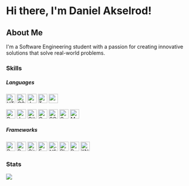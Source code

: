 # Hi there, I'm Daniel Akselrod!

## About Me

I'm a Software Engineering student with a passion for creating innovative solutions that solve real-world problems. 

### Skills
##### Languages
<p>
  <img alt="HTML5" src="https://img.shields.io/badge/html5%20-%23E34F26.svg?&style=for-the-badge&logo=html5&logoColor=white" height="25"/>
  <img alt="CSS" src="https://img.shields.io/badge/css3-1572B6.svg?&style=for-the-badge&logo=css3&logoColor=white" height="25"/>
  <img alt="JavaScript" src="https://img.shields.io/badge/javascript-F7DF1E.svg?&style=for-the-badge&logo=javascript&logoColor=white" height="25"/>
  <img alt="TypeScript" src="https://img.shields.io/badge/typescript%20-%23007ACC.svg?&style=for-the-badge&logo=typescript&logoColor=white" height="25"/>
  <img src="https://img.shields.io/badge/latex-008080.svg?&style=for-the-badge&logo=latex&logoColor=white" height="25"/>
 </p>
 <p>
  <img alt="Python" src="https://img.shields.io/badge/python-3776AB.svg?&style=for-the-badge&logo=python&logoColor=white" height="25"/>
  <img alt="Java" src="https://img.shields.io/badge/java-007396.svg?&style=for-the-badge&logo=java&logoColor=white" height="25"/>
  <img alt="C#" src="https://img.shields.io/badge/c%23-239120.svg?&style=for-the-badge&logo=c-sharp&logoColor=white" height="25"/>
  <img alt="C" src="https://img.shields.io/badge/c-A8B9CC.svg?&style=for-the-badge&logo=c&logoColor=white" height="25"/>
  <img alt="SQL" src="https://img.shields.io/badge/sql-4479A1.svg?&style=for-the-badge&logo=oracle&logoColor=white" height="25"/>
  <img alt="Go" src="https://img.shields.io/badge/go-00ADD8.svg?&style=for-the-badge&logo=go&logoColor=white" height="25"/>
  <img alt="MATLAB" src="https://img.shields.io/badge/matlab-0076A8.svg?&style=for-the-badge&logo=mathworks&logoColor=white" height="25"/>
 </p>
 
 ##### Frameworks
 <p>
  <img alt="React" src="https://img.shields.io/badge/react%20-%2320232a.svg?&style=for-the-badge&logo=react&logoColor=%2361DAFB" height="25"/>
  <img alt="React Native" src="https://img.shields.io/badge/react_native%20-%2320232a.svg?&style=for-the-badge&logo=react&logoColor=%2361DAFB" height="25"/>
  <img alt="Git" src="https://img.shields.io/badge/git-F05032.svg?&style=for-the-badge&logo=git&logoColor=white" height="25"/> 
  <img alt="Express" src="https://img.shields.io/badge/express-000000.svg?&style=for-the-badge&logo=express&logoColor=white" height="25"/> 
  <img alt=".NET" src="https://img.shields.io/badge/.NET-512BD4.svg?&style=for-the-badge&logo=.net&logoColor=white" height="25"/> 
  <img alt="Blazor" src="https://img.shields.io/badge/blazor-512BD4.svg?&style=for-the-badge&logo=blazor&logoColor=white" height="25"/> 
  <img alt="Pytest" src="https://img.shields.io/badge/pytest-0A9EDC.svg?&style=for-the-badge&logo=pytest&logoColor=white" height="25"/> 
  <img alt="XNA" src="https://img.shields.io/badge/XNA-DC3C00.svg?&style=for-the-badge&logo=gamepad&logoColor=white" height="25"/>
 </p>

### Stats
![](https://github-readme-stats.vercel.app/api/top-langs/?username=d-akselrod&theme=radical&layout=compact&hide_border=true&langs_count=10&hide=html,css)
